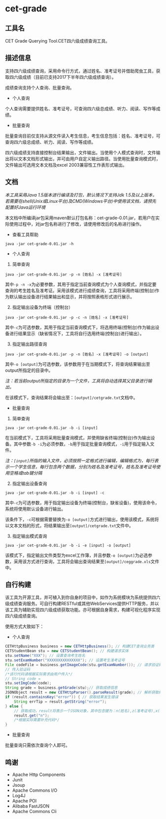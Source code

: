 # cet-grade

## 工具名

CET Grade Querying Tool.CET四六级成绩查询工具。

## 描述信息

支持四六级成绩查询，采用命令行方式，通过姓名、准考证号并借助爬虫工具，获取四六级成绩（目前已支持2017下半年四六级成绩查询）。

成绩查询支持个人查询、批量查询。

* 个人查询

个人查询需要提供姓名、准考证号，可查询四六级总成绩、听力、阅读、写作等成绩。

* 批量查询

批量查询目前仅支持从源文件读入考生信息，考生信息包括：姓名、准考证号，可查询四六级总成绩、听力、阅读、写作等成绩。

四六级成绩支持直接控制台结果输出，文件输出。当使用个人模式查询时，文件输出将以文本文档形式输出，并可由用户自定义输出路径。当使用批量查询模式时，文件输出可选用文本文档及excel 2003兼容性工作表形式输出。

## 文档

*本工具采用Java 1.5版本进行编译及打包，默认情况下支持Jdk 1.5及以上版本，若需要在shell(Unix或Linux平台)及CMD(Windows平台)中使用该文档，请预先配置好Java运行环境*

本文档中所编译jar包采用maven默认打包名称：cet-grade-0.01.jar，若用户在实际使用过程中，对jar包名称进行了修改，请使用修改后的名称进行操作。

* 查看工具帮助

`java -jar cet-grade-0.01.jar -h`

* 个人查询

1. 简单查询

`java -jar cet-grade-0.01.jar -p -n [姓名] -x [准考证号]`

其中`-p -n -x`为必要参数，其用于指定当前查询模式为个人查询模式，并指定要查询的考生姓名及准考证。采用该模式进行成绩查询，工具将采用终端(控制台)作为默认输出设备进行结果输出和显示，并将按照表格形式进行展示。

2. 指定输出设备为终端（控制台）

`java -jar cet-grade-0.01.jar -p -c -n [姓名] -x [准考证号]`

其中`-c`为可选参数，其用于指定当前查询模式下，将选用终端(控制台)作为输出设备进行结果显示（缺省情况下，工具将自行选用终端(控制台)进行输出）。

3. 指定输出路径查询

`java -jar cet-grade-0.01.jar -p -n [姓名] -x [准考证号] -o [output]`

其中`-o [output]`为可选参数，该参数用于在当期模式下，将查询结果输出至output所指定的目录中。

*注：若当前output所指定的目录为一个文件，工具将自动选择其父目录进行输出。*

在该模式下，查询结果将会输出至：`[output]/cetgrade.txt`文档中。

* 批量查询

1. 简单查询

`java -jar cet-grade-0.01.jar -b -i [input]`

在当前模式下，工具将采用批量查询模式，并使用缺省终端(控制台)作为输出设备。其中参数`-b -i`为必须参数，`-b`用于指定批量查询模式，`-i`用于指定输入文件。

*注：`[input]`所指的输入文件，必须按照一定格式进行编辑，编辑格式为，每行表示一个学生信息，每行包含两个数据，分别为姓名及准考证号，姓名及准考证号使用空格或tab键分隔*

2. 指定输出设备查询

`java -jar cet-grade-0.01.jar -b -i [input] -c`

其中`-c`为可选参数，用于指定输出设备为终端(控制台，缺省设备)，使用该命令，系统将使用默认设备进行输出。

该条件下，`-c`可根据需要替换为`-o [output]`方式进行输出，使用该模式，系统将以文本文档的形式，将结果输出至`[output]/cetgrade.txt`文件中。

3. 指定输出模式查询

`java -jar cet-grade-0.01.jar -b -i -e [input] -o [output]`

该模式下，指定输出文件类型为excel工作簿，并且参数`-o [output]`为必选参数，采用该方式进行查询，工具将会输出查询结果至`[output]/ceggrade.xls`文件中。

## 自行构建

该工具为开源工具，并可植入到你自身的项目中，如作为系统模块为系统提供四六级成绩查询服务。可自行构建RESTful或其他WebServices提供HTTP服务，并以该工具为辅助实现四六级成绩获取功能。亦可根据自身需求，构建可视化程序实现四六级成绩查询。

使用方式大致如下：

* 个人查询

```java
CETHttpBusiness business = new CETHttpBusiness(); // 构建CET查询业务类
CETStudentBean stu = new CETStudentBean(); // 构建请求实体
stu.setName("XXX"); // 设置查询考生姓名
stu.setExamNumber("XXXXXXXXXXXXXXX"); // 设置考生准考证号
File codeFile = business.getImageCode(stu.getExamNumber()); // 请求验证码，并像服务器缓存，方法将返回验证码图片文件，开发者可采用对应方式像用户展示
// 传入验证码
/*该行代码请根据实际需求由用户传入*/
// String code = 
stu.setImgCode(code);
String grade = business.getGrade(stu);// 获取成绩信息
JSONObject result = new CETHttpParser().parseResult(grade); // 解析获取结果
if (result.containsKey("error")) { // 获取结果发生错误
    String errTip = result.getString("error");
} else {
    // 获取成功，result将表示一个JSON对象，其中包含键为：n(姓名),z(准考证号),x(学校),s(笔试总成绩),l(听力),r(阅读),w(写作/翻译),kys(口试成绩),kyz(口试等级)
    result.get("n");
    /*根据实际需要补充代码*/
}
```

* 批量查询

批量查询只需依次查询个人即可。

## 鸣谢

* Apache Http Components
* Junit 
* Jsoup
* Apache Commons I/O
* Log4J
* Apache POI
* Alibaba FastJSON
* Apache Commons Cli

